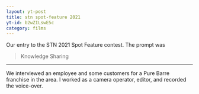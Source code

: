 ```yaml
---
layout: yt-post
title: stn spot-feature 2021
yt-id: b2wZILswE5c
category: films
---
```

Our entry to the STN 2021 Spot Feature contest. The prompt was 

> Knowledge Sharing

<hr>

We interviewed an employee and some customers for a Pure Barre franchise in the area. I worked as a camera operator, editor, and recorded the voice-over.